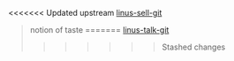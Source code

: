 <<<<<<< Updated upstream
[linus-sell-git](https://www.youtube.com/watch?v=4XpnKHJAok8)

> notion of taste
=======
[linus-talk-git](https://www.youtube.com/watch?v=4XpnKHJAok8)
>>>>>>> Stashed changes
